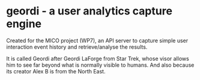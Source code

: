 # geordi - a user analytics capture engine

Created for the MICO project (WP7), an API server to capture simple user interaction event history and retrieve/analyse the results.

It is called Geordi after Geordi LaForge from Star Trek, whose visor allows him to see far beyond what is normally visible to humans. And also because its creator Alex B is from the North East.
